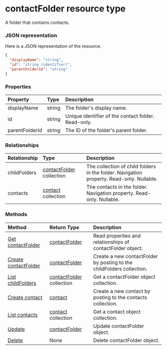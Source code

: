 # contactFolder resource type

A folder that contains contacts.

### JSON representation

Here is a JSON representation of the resource.

<!-- {
  "blockType": "resource",
  "optionalProperties": [

  ],
  "@odata.type": "microsoft.graph.contactfolder"
}-->

```json
{
  "displayName": "string",
  "id": "string (identifier)",
  "parentFolderId": "string"
}

```
### Properties
| Property	   | Type	|Description|
|:---------------|:--------|:----------|
|displayName|string|The folder's display name.|
|id|string|Unique identifier of the contact folder. Read-only.|
|parentFolderId|string|The ID of the folder's parent folder.|

### Relationships
| Relationship | Type	|Description|
|:---------------|:--------|:----------|
|childFolders|[contactFolder](contactfolder.md) collection|The collection of child folders in the folder. Navigation property. Read-only. Nullable.|
|contacts|[contact](contact.md) collection|The contacts in the folder. Navigation property. Read-only. Nullable.|

### Methods

| Method		   | Return Type	|Description|
|:---------------|:--------|:----------|
|[Get contactFolder](../api/contactfolder_get.md) | [contactFolder](contactfolder.md) |Read properties and relationships of contactFolder object.|
|[Create contactFolder](../api/contactfolder_post_childfolders.md) |[contactFolder](contactfolder.md)| Create a new contactFolder by posting to the childFolders collection.|
|[List childFolders](../api/contactfolder_list_childfolders.md) |[contactFolder](contactfolder.md) collection| Get a contactFolder object collection.|
|[Create contact](../api/contactfolder_post_contacts.md) |[contact](contact.md)| Create a new contact by posting to the contacts collection.|
|[List contacts](../api/contactfolder_list_contacts.md) |[contact](contact.md) collection| Get a contact object collection.|
|[Update](../api/contactfolder_update.md) | [contactFolder](contactfolder.md)	|Update contactFolder object. |
|[Delete](../api/contactfolder_delete.md) | None |Delete contactFolder object. |

<!-- uuid: 8fcb5dbc-d5aa-4681-8e31-b001d5168d79
2015-10-25 14:57:30 UTC -->
<!-- {
  "type": "#page.annotation",
  "description": "contactFolder resource",
  "keywords": "",
  "section": "documentation",
  "tocPath": ""
}-->